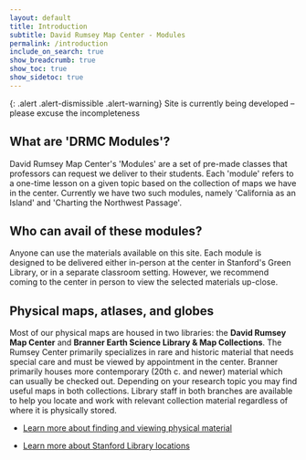 ```yaml
---
layout: default
title: Introduction
subtitle: David Rumsey Map Center - Modules 
permalink: /introduction
include_on_search: true
show_breadcrumb: true
show_toc: true
show_sidetoc: true
---
```


{: .alert .alert-dismissible .alert-warning}
Site is currently being developed – please excuse the incompleteness

## What are 'DRMC Modules'?

David Rumsey Map Center's 'Modules' are a set of pre-made classes that professors can request we deliver to their students. Each 'module' refers to a one-time lesson on a given topic based on the collection of maps we have in the center. Currently we have two such modules, namely 'California as an Island' and 'Charting the Northwest Passage'.


## Who can avail of these modules?

Anyone can use the materials available on this site. Each module is designed to be delivered either in-person at the center in Stanford's Green Library, or in a separate classroom setting. However, we recommend coming to the center in person to view the selected materials up-close. 

## Physical maps, atlases, and globes
Most of our physical maps are housed in two libraries: the **David Rumsey Map Center** and **Branner Earth Science Library & Map Collections**. The Rumsey Center primarily specializes in rare and historic material that needs special care and must be viewed by appointment in the center. Branner primarily houses more contemporary (20th c. and newer) material which can usually be checked out. Depending on your research topic you may find useful maps in both collections. Library staff in both branches are available to help you locate and work with relevant collection material regardless of where it is physically stored.

+ [Learn more about finding and viewing physical material](how-do-i.md)

+ [Learn more about Stanford Library locations](resources.md)

